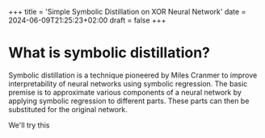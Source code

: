 +++
title = 'Simple Symbolic Distillation on XOR Neural Network'
date = 2024-06-09T21:25:23+02:00
draft = false
+++

# What is symbolic distillation?

Symbolic distillation is a technique pioneered by Miles Cranmer to improve interpretability of neural networks using symbolic regression. The basic premise is to approximate various components of a neural network by applying symbolic regression to different parts. These parts can then be substituted for the original network.

We'll try this 
